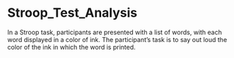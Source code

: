# Stroop_Test_Analysis
In a Stroop task, participants are presented with a list of words, with each word displayed in a color of ink. The participant’s task is to say out loud the color of the ink in which the word is printed. 
